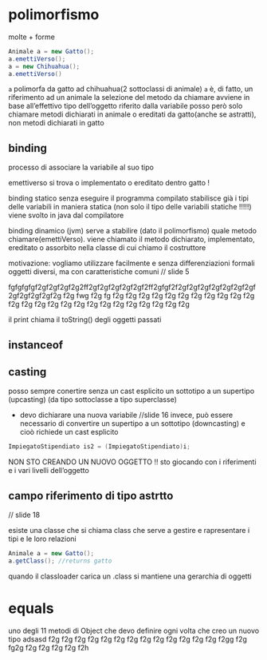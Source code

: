 # polimorfismo
molte + forme
```java
Animale a = new Gatto();
a.emettiVerso();
a = new Chihuahua();
a.emettiVerso()
```
`a` polimorfa da gatto ad chihuahua(2 sottoclassi di animale)
`a` è, di fatto, un riferimento ad un animale
la selezione del metodo da chiamare avviene in base all’effettivo tipo dell’oggetto riferito dalla variabile
posso però solo chiamare metodi dichiarati in animale o ereditati da gatto(anche se astratti), non metodi dichiarati in gatto
## binding 
processo di associare la variabile al suo tipo

emettiverso si trova o implementato o ereditato dentro gatto !

binding statico
senza eseguire il programma compilato stabilisce già i tipi delle variabili in maniera statica (non solo il tipo delle variabili statiche !!!!!) viene svolto in java dal compilatore


binding dinamico (jvm)
serve a stabilire (dato il polimorfismo) quale metodo chiamare(emettiVerso). viene chiamato il metodo dichiarato, implementato, ereditato o assorbito nella classe di cui chiamo il costruttore

motivazione:
vogliamo utilizzare facilmente e senza differenziazioni formali oggetti diversi, ma con caratteristiche comuni
// slide 5


fgfgfgfgf2gf2gf2gf2g2ff2gf2gf2gf2gf2gf2ff2gfgf2f2gf2gf2gf2gf2gf2gf2gf2gf2gf2gf2gf2g f2g fwg f2g fg f2g f2g f2g f2g f2g f2g f2g f2g f2g f2g f2g f2g f2g f2g f2g f2g f2g f2g f2g f2g f2g f2g f2g f2g f2g 

il print chiama il toString() degli oggetti passati

## instanceof

## casting
posso sempre conertire senza un cast esplicito un sottotipo a un supertipo (upcasting) (da tipo sottoclasse a tipo superclasse)
- devo dichiarare una nuova variabile //slide 16
invece, può essere necessario di convertire un supertipo a un sottotipo (downcasting) e cioò richiede un cast esplicito
```java
ImpiegatoStipendiato is2 = (ImpiegatoStipendiato)i;
```
NON STO CREANDO UN NUOVO OGGETTO !!
sto giocando con i riferimenti e i vari livelli dell’oggetto

## campo riferimento di tipo astrtto
// slide 18

esiste una classe che si chiama class che serve a gestire e rapresentare i tipi e le loro relazioni

```java
Animale a = new Gatto();
a.getClass(); //returns gatto
```

quando il classloader carica un .class si mantiene una gerarchia di oggetti 

# equals
uno degli 11 metodi di Object che devo definire ogni volta che creo un nuovo tipo
adsasd f2g f2g f2g f2g f2g f2g f2g f2g f2g f2g f2g f2g f2g f2gg f2g fg2g f2g f2g f2g f2g f2h